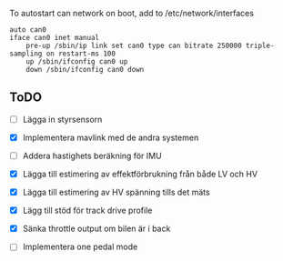 
To autostart can network on boot, add to /etc/network/interfaces
````
auto can0
iface can0 inet manual
    pre-up /sbin/ip link set can0 type can bitrate 250000 triple-sampling on restart-ms 100
    up /sbin/ifconfig can0 up
    down /sbin/ifconfig can0 down
````

## ToDO

- [ ] Lägga in styrsensorn
- [x] Implementera mavlink med de andra systemen
- [ ] Addera hastighets beräkning för IMU
- [x] Lägga till estimering av effektförbrukning från både LV och HV
- [x] Lägga till estimering av HV spänning tills det mäts
- [x] Lägg till stöd för track drive profile
- [x] Sänka throttle output om bilen är i back
- [ ] Implementera one pedal mode

